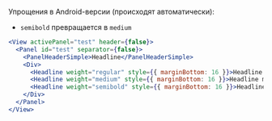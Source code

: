 Упрощения в Android-версии (происходят автоматически):
* `semibold` превращается в `medium`

```jsx
<View activePanel="test" header={false}>
  <Panel id="test" separator={false}>
    <PanelHeaderSimple>Headline</PanelHeaderSimple>
    <Div>
      <Headline weight="regular" style={{ marginBottom: 16 }}>Headline regular</Headline>
      <Headline weight="medium" style={{ marginBottom: 16 }}>Headline medium</Headline>
      <Headline weight="semibold" style={{ marginBottom: 16 }}>Headline semibold</Headline>
    </Div>
  </Panel>
</View>
```
